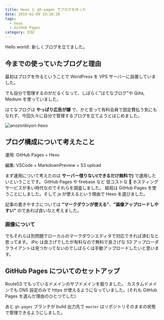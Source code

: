 ```yaml
---
title: Hexo と gh-pages でブログを作った
date: 2019-02-09 19:10:20
tags:
  - hexo
  - GitHub Pages
category: 日記
---
```


Hello world!. 新しくブログを立てました。

## 今までの使っていたブログと理由

最初はブログを作るということで WordPress を VPS サーバーに設置していました。

でも自分で管理するのがだるくなって、しばらく"はてなブログ"や Qiita, Medium を使っていました。

はてなブログは **やっぱり広告が嫌** で、かと言って有料会員で固定費払う気にもなれず、今回久々に自分で管理するブログを立てようとはじめました。

![anozonbiyori-hexo](https://ws2.sinaimg.cn/large/006tKfTcgy1g0sw19moeqj30zk0k0ad2.jpg)

## ブログ構成について考えたこと

運用: GitHub Pages + Hexo

編集: VSCode + MarkdownPreview + S3 upload

まず運用について考えたのは **サーバー借りない(できるだけ無料で)** で運用したいということです。
GitHub Pages や firebase など 低コストな  ホスティングサービスが多い時代なのでそれらを調査しました。
結局は GitHub Pages を使うことにしました。そして js が使えるという理由で Hexo を選びました。

記事の書きやすさについては **"マークダウンが使える"**、**"画像アップロードしやすい"** のであれば良いなと考えました。

### 画像について

でもそれらは別問題でローカルのマークダウンエディタで対応できれば済むなと思ってます。
iPic は良さげでしたが有料なので無料で良さげな S3 アップローダクライアントは見つかってないのでしばらくは手動アップロードしたいと思います。

## GitHub Pages についてのセットアップ

Route53 でもっているドメインのサブドメインを振りました。
カスタムドメインでも DNS 設定のみで https が使えるようになっていました。(それも GitHub Pages を選んだ理由のひとつでした)

あと `gh-pages` ブランチが build 出力先で `master` はリポジトリそのままの状態で管理できるようにしました。
